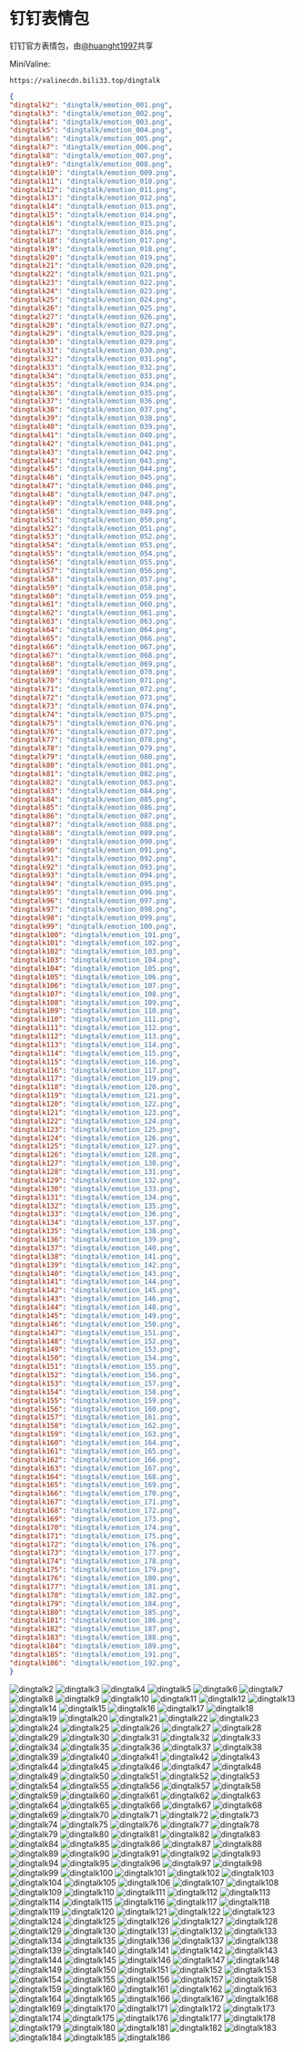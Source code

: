 # 钉钉表情包

钉钉官方表情包，由[@huanght1997](https://github.com/huanght1997)共享

MiniValine:

`https://valinecdn.bili33.top/dingtalk`

```json
{
"dingtalk2": "dingtalk/emotion_001.png",
"dingtalk3": "dingtalk/emotion_002.png",
"dingtalk4": "dingtalk/emotion_003.png",
"dingtalk5": "dingtalk/emotion_004.png",
"dingtalk6": "dingtalk/emotion_005.png",
"dingtalk7": "dingtalk/emotion_006.png",
"dingtalk8": "dingtalk/emotion_007.png",
"dingtalk9": "dingtalk/emotion_008.png",
"dingtalk10": "dingtalk/emotion_009.png",
"dingtalk11": "dingtalk/emotion_010.png",
"dingtalk12": "dingtalk/emotion_011.png",
"dingtalk13": "dingtalk/emotion_012.png",
"dingtalk14": "dingtalk/emotion_013.png",
"dingtalk15": "dingtalk/emotion_014.png",
"dingtalk16": "dingtalk/emotion_015.png",
"dingtalk17": "dingtalk/emotion_016.png",
"dingtalk18": "dingtalk/emotion_017.png",
"dingtalk19": "dingtalk/emotion_018.png",
"dingtalk20": "dingtalk/emotion_019.png",
"dingtalk21": "dingtalk/emotion_020.png",
"dingtalk22": "dingtalk/emotion_021.png",
"dingtalk23": "dingtalk/emotion_022.png",
"dingtalk24": "dingtalk/emotion_023.png",
"dingtalk25": "dingtalk/emotion_024.png",
"dingtalk26": "dingtalk/emotion_025.png",
"dingtalk27": "dingtalk/emotion_026.png",
"dingtalk28": "dingtalk/emotion_027.png",
"dingtalk29": "dingtalk/emotion_028.png",
"dingtalk30": "dingtalk/emotion_029.png",
"dingtalk31": "dingtalk/emotion_030.png",
"dingtalk32": "dingtalk/emotion_031.png",
"dingtalk33": "dingtalk/emotion_032.png",
"dingtalk34": "dingtalk/emotion_033.png",
"dingtalk35": "dingtalk/emotion_034.png",
"dingtalk36": "dingtalk/emotion_035.png",
"dingtalk37": "dingtalk/emotion_036.png",
"dingtalk38": "dingtalk/emotion_037.png",
"dingtalk39": "dingtalk/emotion_038.png",
"dingtalk40": "dingtalk/emotion_039.png",
"dingtalk41": "dingtalk/emotion_040.png",
"dingtalk42": "dingtalk/emotion_041.png",
"dingtalk43": "dingtalk/emotion_042.png",
"dingtalk44": "dingtalk/emotion_043.png",
"dingtalk45": "dingtalk/emotion_044.png",
"dingtalk46": "dingtalk/emotion_045.png",
"dingtalk47": "dingtalk/emotion_046.png",
"dingtalk48": "dingtalk/emotion_047.png",
"dingtalk49": "dingtalk/emotion_048.png",
"dingtalk50": "dingtalk/emotion_049.png",
"dingtalk51": "dingtalk/emotion_050.png",
"dingtalk52": "dingtalk/emotion_051.png",
"dingtalk53": "dingtalk/emotion_052.png",
"dingtalk54": "dingtalk/emotion_053.png",
"dingtalk55": "dingtalk/emotion_054.png",
"dingtalk56": "dingtalk/emotion_055.png",
"dingtalk57": "dingtalk/emotion_056.png",
"dingtalk58": "dingtalk/emotion_057.png",
"dingtalk59": "dingtalk/emotion_058.png",
"dingtalk60": "dingtalk/emotion_059.png",
"dingtalk61": "dingtalk/emotion_060.png",
"dingtalk62": "dingtalk/emotion_061.png",
"dingtalk63": "dingtalk/emotion_063.png",
"dingtalk64": "dingtalk/emotion_064.png",
"dingtalk65": "dingtalk/emotion_066.png",
"dingtalk66": "dingtalk/emotion_067.png",
"dingtalk67": "dingtalk/emotion_068.png",
"dingtalk68": "dingtalk/emotion_069.png",
"dingtalk69": "dingtalk/emotion_070.png",
"dingtalk70": "dingtalk/emotion_071.png",
"dingtalk71": "dingtalk/emotion_072.png",
"dingtalk72": "dingtalk/emotion_073.png",
"dingtalk73": "dingtalk/emotion_074.png",
"dingtalk74": "dingtalk/emotion_075.png",
"dingtalk75": "dingtalk/emotion_076.png",
"dingtalk76": "dingtalk/emotion_077.png",
"dingtalk77": "dingtalk/emotion_078.png",
"dingtalk78": "dingtalk/emotion_079.png",
"dingtalk79": "dingtalk/emotion_080.png",
"dingtalk80": "dingtalk/emotion_081.png",
"dingtalk81": "dingtalk/emotion_082.png",
"dingtalk82": "dingtalk/emotion_083.png",
"dingtalk83": "dingtalk/emotion_084.png",
"dingtalk84": "dingtalk/emotion_085.png",
"dingtalk85": "dingtalk/emotion_086.png",
"dingtalk86": "dingtalk/emotion_087.png",
"dingtalk87": "dingtalk/emotion_088.png",
"dingtalk88": "dingtalk/emotion_089.png",
"dingtalk89": "dingtalk/emotion_090.png",
"dingtalk90": "dingtalk/emotion_091.png",
"dingtalk91": "dingtalk/emotion_092.png",
"dingtalk92": "dingtalk/emotion_093.png",
"dingtalk93": "dingtalk/emotion_094.png",
"dingtalk94": "dingtalk/emotion_095.png",
"dingtalk95": "dingtalk/emotion_096.png",
"dingtalk96": "dingtalk/emotion_097.png",
"dingtalk97": "dingtalk/emotion_098.png",
"dingtalk98": "dingtalk/emotion_099.png",
"dingtalk99": "dingtalk/emotion_100.png",
"dingtalk100": "dingtalk/emotion_101.png",
"dingtalk101": "dingtalk/emotion_102.png",
"dingtalk102": "dingtalk/emotion_103.png",
"dingtalk103": "dingtalk/emotion_104.png",
"dingtalk104": "dingtalk/emotion_105.png",
"dingtalk105": "dingtalk/emotion_106.png",
"dingtalk106": "dingtalk/emotion_107.png",
"dingtalk107": "dingtalk/emotion_108.png",
"dingtalk108": "dingtalk/emotion_109.png",
"dingtalk109": "dingtalk/emotion_110.png",
"dingtalk110": "dingtalk/emotion_111.png",
"dingtalk111": "dingtalk/emotion_112.png",
"dingtalk112": "dingtalk/emotion_113.png",
"dingtalk113": "dingtalk/emotion_114.png",
"dingtalk114": "dingtalk/emotion_115.png",
"dingtalk115": "dingtalk/emotion_116.png",
"dingtalk116": "dingtalk/emotion_117.png",
"dingtalk117": "dingtalk/emotion_119.png",
"dingtalk118": "dingtalk/emotion_120.png",
"dingtalk119": "dingtalk/emotion_121.png",
"dingtalk120": "dingtalk/emotion_122.png",
"dingtalk121": "dingtalk/emotion_123.png",
"dingtalk122": "dingtalk/emotion_124.png",
"dingtalk123": "dingtalk/emotion_125.png",
"dingtalk124": "dingtalk/emotion_126.png",
"dingtalk125": "dingtalk/emotion_127.png",
"dingtalk126": "dingtalk/emotion_128.png",
"dingtalk127": "dingtalk/emotion_130.png",
"dingtalk128": "dingtalk/emotion_131.png",
"dingtalk129": "dingtalk/emotion_132.png",
"dingtalk130": "dingtalk/emotion_133.png",
"dingtalk131": "dingtalk/emotion_134.png",
"dingtalk132": "dingtalk/emotion_135.png",
"dingtalk133": "dingtalk/emotion_136.png",
"dingtalk134": "dingtalk/emotion_137.png",
"dingtalk135": "dingtalk/emotion_138.png",
"dingtalk136": "dingtalk/emotion_139.png",
"dingtalk137": "dingtalk/emotion_140.png",
"dingtalk138": "dingtalk/emotion_141.png",
"dingtalk139": "dingtalk/emotion_142.png",
"dingtalk140": "dingtalk/emotion_143.png",
"dingtalk141": "dingtalk/emotion_144.png",
"dingtalk142": "dingtalk/emotion_145.png",
"dingtalk143": "dingtalk/emotion_146.png",
"dingtalk144": "dingtalk/emotion_148.png",
"dingtalk145": "dingtalk/emotion_149.png",
"dingtalk146": "dingtalk/emotion_150.png",
"dingtalk147": "dingtalk/emotion_151.png",
"dingtalk148": "dingtalk/emotion_152.png",
"dingtalk149": "dingtalk/emotion_153.png",
"dingtalk150": "dingtalk/emotion_154.png",
"dingtalk151": "dingtalk/emotion_155.png",
"dingtalk152": "dingtalk/emotion_156.png",
"dingtalk153": "dingtalk/emotion_157.png",
"dingtalk154": "dingtalk/emotion_158.png",
"dingtalk155": "dingtalk/emotion_159.png",
"dingtalk156": "dingtalk/emotion_160.png",
"dingtalk157": "dingtalk/emotion_161.png",
"dingtalk158": "dingtalk/emotion_162.png",
"dingtalk159": "dingtalk/emotion_163.png",
"dingtalk160": "dingtalk/emotion_164.png",
"dingtalk161": "dingtalk/emotion_165.png",
"dingtalk162": "dingtalk/emotion_166.png",
"dingtalk163": "dingtalk/emotion_167.png",
"dingtalk164": "dingtalk/emotion_168.png",
"dingtalk165": "dingtalk/emotion_169.png",
"dingtalk166": "dingtalk/emotion_170.png",
"dingtalk167": "dingtalk/emotion_171.png",
"dingtalk168": "dingtalk/emotion_172.png",
"dingtalk169": "dingtalk/emotion_173.png",
"dingtalk170": "dingtalk/emotion_174.png",
"dingtalk171": "dingtalk/emotion_175.png",
"dingtalk172": "dingtalk/emotion_176.png",
"dingtalk173": "dingtalk/emotion_177.png",
"dingtalk174": "dingtalk/emotion_178.png",
"dingtalk175": "dingtalk/emotion_179.png",
"dingtalk176": "dingtalk/emotion_180.png",
"dingtalk177": "dingtalk/emotion_181.png",
"dingtalk178": "dingtalk/emotion_182.png",
"dingtalk179": "dingtalk/emotion_184.png",
"dingtalk180": "dingtalk/emotion_185.png",
"dingtalk181": "dingtalk/emotion_186.png",
"dingtalk182": "dingtalk/emotion_187.png",
"dingtalk183": "dingtalk/emotion_188.png",
"dingtalk184": "dingtalk/emotion_189.png",
"dingtalk185": "dingtalk/emotion_191.png",
"dingtalk186": "dingtalk/emotion_192.png",
}
```

![dingtalk2](https://valinecdn.bili33.top/dingtalk/emotion_001.png)
![dingtalk3](https://valinecdn.bili33.top/dingtalk/emotion_002.png)
![dingtalk4](https://valinecdn.bili33.top/dingtalk/emotion_003.png)
![dingtalk5](https://valinecdn.bili33.top/dingtalk/emotion_004.png)
![dingtalk6](https://valinecdn.bili33.top/dingtalk/emotion_005.png)
![dingtalk7](https://valinecdn.bili33.top/dingtalk/emotion_006.png)
![dingtalk8](https://valinecdn.bili33.top/dingtalk/emotion_007.png)
![dingtalk9](https://valinecdn.bili33.top/dingtalk/emotion_008.png)
![dingtalk10](https://valinecdn.bili33.top/dingtalk/emotion_009.png)
![dingtalk11](https://valinecdn.bili33.top/dingtalk/emotion_010.png)
![dingtalk12](https://valinecdn.bili33.top/dingtalk/emotion_011.png)
![dingtalk13](https://valinecdn.bili33.top/dingtalk/emotion_012.png)
![dingtalk14](https://valinecdn.bili33.top/dingtalk/emotion_013.png)
![dingtalk15](https://valinecdn.bili33.top/dingtalk/emotion_014.png)
![dingtalk16](https://valinecdn.bili33.top/dingtalk/emotion_015.png)
![dingtalk17](https://valinecdn.bili33.top/dingtalk/emotion_016.png)
![dingtalk18](https://valinecdn.bili33.top/dingtalk/emotion_017.png)
![dingtalk19](https://valinecdn.bili33.top/dingtalk/emotion_018.png)
![dingtalk20](https://valinecdn.bili33.top/dingtalk/emotion_019.png)
![dingtalk21](https://valinecdn.bili33.top/dingtalk/emotion_020.png)
![dingtalk22](https://valinecdn.bili33.top/dingtalk/emotion_021.png)
![dingtalk23](https://valinecdn.bili33.top/dingtalk/emotion_022.png)
![dingtalk24](https://valinecdn.bili33.top/dingtalk/emotion_023.png)
![dingtalk25](https://valinecdn.bili33.top/dingtalk/emotion_024.png)
![dingtalk26](https://valinecdn.bili33.top/dingtalk/emotion_025.png)
![dingtalk27](https://valinecdn.bili33.top/dingtalk/emotion_026.png)
![dingtalk28](https://valinecdn.bili33.top/dingtalk/emotion_027.png)
![dingtalk29](https://valinecdn.bili33.top/dingtalk/emotion_028.png)
![dingtalk30](https://valinecdn.bili33.top/dingtalk/emotion_029.png)
![dingtalk31](https://valinecdn.bili33.top/dingtalk/emotion_030.png)
![dingtalk32](https://valinecdn.bili33.top/dingtalk/emotion_031.png)
![dingtalk33](https://valinecdn.bili33.top/dingtalk/emotion_032.png)
![dingtalk34](https://valinecdn.bili33.top/dingtalk/emotion_033.png)
![dingtalk35](https://valinecdn.bili33.top/dingtalk/emotion_034.png)
![dingtalk36](https://valinecdn.bili33.top/dingtalk/emotion_035.png)
![dingtalk37](https://valinecdn.bili33.top/dingtalk/emotion_036.png)
![dingtalk38](https://valinecdn.bili33.top/dingtalk/emotion_037.png)
![dingtalk39](https://valinecdn.bili33.top/dingtalk/emotion_038.png)
![dingtalk40](https://valinecdn.bili33.top/dingtalk/emotion_039.png)
![dingtalk41](https://valinecdn.bili33.top/dingtalk/emotion_040.png)
![dingtalk42](https://valinecdn.bili33.top/dingtalk/emotion_041.png)
![dingtalk43](https://valinecdn.bili33.top/dingtalk/emotion_042.png)
![dingtalk44](https://valinecdn.bili33.top/dingtalk/emotion_043.png)
![dingtalk45](https://valinecdn.bili33.top/dingtalk/emotion_044.png)
![dingtalk46](https://valinecdn.bili33.top/dingtalk/emotion_045.png)
![dingtalk47](https://valinecdn.bili33.top/dingtalk/emotion_046.png)
![dingtalk48](https://valinecdn.bili33.top/dingtalk/emotion_047.png)
![dingtalk49](https://valinecdn.bili33.top/dingtalk/emotion_048.png)
![dingtalk50](https://valinecdn.bili33.top/dingtalk/emotion_049.png)
![dingtalk51](https://valinecdn.bili33.top/dingtalk/emotion_050.png)
![dingtalk52](https://valinecdn.bili33.top/dingtalk/emotion_051.png)
![dingtalk53](https://valinecdn.bili33.top/dingtalk/emotion_052.png)
![dingtalk54](https://valinecdn.bili33.top/dingtalk/emotion_053.png)
![dingtalk55](https://valinecdn.bili33.top/dingtalk/emotion_054.png)
![dingtalk56](https://valinecdn.bili33.top/dingtalk/emotion_055.png)
![dingtalk57](https://valinecdn.bili33.top/dingtalk/emotion_056.png)
![dingtalk58](https://valinecdn.bili33.top/dingtalk/emotion_057.png)
![dingtalk59](https://valinecdn.bili33.top/dingtalk/emotion_058.png)
![dingtalk60](https://valinecdn.bili33.top/dingtalk/emotion_059.png)
![dingtalk61](https://valinecdn.bili33.top/dingtalk/emotion_060.png)
![dingtalk62](https://valinecdn.bili33.top/dingtalk/emotion_061.png)
![dingtalk63](https://valinecdn.bili33.top/dingtalk/emotion_063.png)
![dingtalk64](https://valinecdn.bili33.top/dingtalk/emotion_064.png)
![dingtalk65](https://valinecdn.bili33.top/dingtalk/emotion_066.png)
![dingtalk66](https://valinecdn.bili33.top/dingtalk/emotion_067.png)
![dingtalk67](https://valinecdn.bili33.top/dingtalk/emotion_068.png)
![dingtalk68](https://valinecdn.bili33.top/dingtalk/emotion_069.png)
![dingtalk69](https://valinecdn.bili33.top/dingtalk/emotion_070.png)
![dingtalk70](https://valinecdn.bili33.top/dingtalk/emotion_071.png)
![dingtalk71](https://valinecdn.bili33.top/dingtalk/emotion_072.png)
![dingtalk72](https://valinecdn.bili33.top/dingtalk/emotion_073.png)
![dingtalk73](https://valinecdn.bili33.top/dingtalk/emotion_074.png)
![dingtalk74](https://valinecdn.bili33.top/dingtalk/emotion_075.png)
![dingtalk75](https://valinecdn.bili33.top/dingtalk/emotion_076.png)
![dingtalk76](https://valinecdn.bili33.top/dingtalk/emotion_077.png)
![dingtalk77](https://valinecdn.bili33.top/dingtalk/emotion_078.png)
![dingtalk78](https://valinecdn.bili33.top/dingtalk/emotion_079.png)
![dingtalk79](https://valinecdn.bili33.top/dingtalk/emotion_080.png)
![dingtalk80](https://valinecdn.bili33.top/dingtalk/emotion_081.png)
![dingtalk81](https://valinecdn.bili33.top/dingtalk/emotion_082.png)
![dingtalk82](https://valinecdn.bili33.top/dingtalk/emotion_083.png)
![dingtalk83](https://valinecdn.bili33.top/dingtalk/emotion_084.png)
![dingtalk84](https://valinecdn.bili33.top/dingtalk/emotion_085.png)
![dingtalk85](https://valinecdn.bili33.top/dingtalk/emotion_086.png)
![dingtalk86](https://valinecdn.bili33.top/dingtalk/emotion_087.png)
![dingtalk87](https://valinecdn.bili33.top/dingtalk/emotion_088.png)
![dingtalk88](https://valinecdn.bili33.top/dingtalk/emotion_089.png)
![dingtalk89](https://valinecdn.bili33.top/dingtalk/emotion_090.png)
![dingtalk90](https://valinecdn.bili33.top/dingtalk/emotion_091.png)
![dingtalk91](https://valinecdn.bili33.top/dingtalk/emotion_092.png)
![dingtalk92](https://valinecdn.bili33.top/dingtalk/emotion_093.png)
![dingtalk93](https://valinecdn.bili33.top/dingtalk/emotion_094.png)
![dingtalk94](https://valinecdn.bili33.top/dingtalk/emotion_095.png)
![dingtalk95](https://valinecdn.bili33.top/dingtalk/emotion_096.png)
![dingtalk96](https://valinecdn.bili33.top/dingtalk/emotion_097.png)
![dingtalk97](https://valinecdn.bili33.top/dingtalk/emotion_098.png)
![dingtalk98](https://valinecdn.bili33.top/dingtalk/emotion_099.png)
![dingtalk99](https://valinecdn.bili33.top/dingtalk/emotion_100.png)
![dingtalk100](https://valinecdn.bili33.top/dingtalk/emotion_101.png)
![dingtalk101](https://valinecdn.bili33.top/dingtalk/emotion_102.png)
![dingtalk102](https://valinecdn.bili33.top/dingtalk/emotion_103.png)
![dingtalk103](https://valinecdn.bili33.top/dingtalk/emotion_104.png)
![dingtalk104](https://valinecdn.bili33.top/dingtalk/emotion_105.png)
![dingtalk105](https://valinecdn.bili33.top/dingtalk/emotion_106.png)
![dingtalk106](https://valinecdn.bili33.top/dingtalk/emotion_107.png)
![dingtalk107](https://valinecdn.bili33.top/dingtalk/emotion_108.png)
![dingtalk108](https://valinecdn.bili33.top/dingtalk/emotion_109.png)
![dingtalk109](https://valinecdn.bili33.top/dingtalk/emotion_110.png)
![dingtalk110](https://valinecdn.bili33.top/dingtalk/emotion_111.png)
![dingtalk111](https://valinecdn.bili33.top/dingtalk/emotion_112.png)
![dingtalk112](https://valinecdn.bili33.top/dingtalk/emotion_113.png)
![dingtalk113](https://valinecdn.bili33.top/dingtalk/emotion_114.png)
![dingtalk114](https://valinecdn.bili33.top/dingtalk/emotion_115.png)
![dingtalk115](https://valinecdn.bili33.top/dingtalk/emotion_116.png)
![dingtalk116](https://valinecdn.bili33.top/dingtalk/emotion_117.png)
![dingtalk117](https://valinecdn.bili33.top/dingtalk/emotion_119.png)
![dingtalk118](https://valinecdn.bili33.top/dingtalk/emotion_120.png)
![dingtalk119](https://valinecdn.bili33.top/dingtalk/emotion_121.png)
![dingtalk120](https://valinecdn.bili33.top/dingtalk/emotion_122.png)
![dingtalk121](https://valinecdn.bili33.top/dingtalk/emotion_123.png)
![dingtalk122](https://valinecdn.bili33.top/dingtalk/emotion_124.png)
![dingtalk123](https://valinecdn.bili33.top/dingtalk/emotion_125.png)
![dingtalk124](https://valinecdn.bili33.top/dingtalk/emotion_126.png)
![dingtalk125](https://valinecdn.bili33.top/dingtalk/emotion_127.png)
![dingtalk126](https://valinecdn.bili33.top/dingtalk/emotion_128.png)
![dingtalk127](https://valinecdn.bili33.top/dingtalk/emotion_130.png)
![dingtalk128](https://valinecdn.bili33.top/dingtalk/emotion_131.png)
![dingtalk129](https://valinecdn.bili33.top/dingtalk/emotion_132.png)
![dingtalk130](https://valinecdn.bili33.top/dingtalk/emotion_133.png)
![dingtalk131](https://valinecdn.bili33.top/dingtalk/emotion_134.png)
![dingtalk132](https://valinecdn.bili33.top/dingtalk/emotion_135.png)
![dingtalk133](https://valinecdn.bili33.top/dingtalk/emotion_136.png)
![dingtalk134](https://valinecdn.bili33.top/dingtalk/emotion_137.png)
![dingtalk135](https://valinecdn.bili33.top/dingtalk/emotion_138.png)
![dingtalk136](https://valinecdn.bili33.top/dingtalk/emotion_139.png)
![dingtalk137](https://valinecdn.bili33.top/dingtalk/emotion_140.png)
![dingtalk138](https://valinecdn.bili33.top/dingtalk/emotion_141.png)
![dingtalk139](https://valinecdn.bili33.top/dingtalk/emotion_142.png)
![dingtalk140](https://valinecdn.bili33.top/dingtalk/emotion_143.png)
![dingtalk141](https://valinecdn.bili33.top/dingtalk/emotion_144.png)
![dingtalk142](https://valinecdn.bili33.top/dingtalk/emotion_145.png)
![dingtalk143](https://valinecdn.bili33.top/dingtalk/emotion_146.png)
![dingtalk144](https://valinecdn.bili33.top/dingtalk/emotion_148.png)
![dingtalk145](https://valinecdn.bili33.top/dingtalk/emotion_149.png)
![dingtalk146](https://valinecdn.bili33.top/dingtalk/emotion_150.png)
![dingtalk147](https://valinecdn.bili33.top/dingtalk/emotion_151.png)
![dingtalk148](https://valinecdn.bili33.top/dingtalk/emotion_152.png)
![dingtalk149](https://valinecdn.bili33.top/dingtalk/emotion_153.png)
![dingtalk150](https://valinecdn.bili33.top/dingtalk/emotion_154.png)
![dingtalk151](https://valinecdn.bili33.top/dingtalk/emotion_155.png)
![dingtalk152](https://valinecdn.bili33.top/dingtalk/emotion_156.png)
![dingtalk153](https://valinecdn.bili33.top/dingtalk/emotion_157.png)
![dingtalk154](https://valinecdn.bili33.top/dingtalk/emotion_158.png)
![dingtalk155](https://valinecdn.bili33.top/dingtalk/emotion_159.png)
![dingtalk156](https://valinecdn.bili33.top/dingtalk/emotion_160.png)
![dingtalk157](https://valinecdn.bili33.top/dingtalk/emotion_161.png)
![dingtalk158](https://valinecdn.bili33.top/dingtalk/emotion_162.png)
![dingtalk159](https://valinecdn.bili33.top/dingtalk/emotion_163.png)
![dingtalk160](https://valinecdn.bili33.top/dingtalk/emotion_164.png)
![dingtalk161](https://valinecdn.bili33.top/dingtalk/emotion_165.png)
![dingtalk162](https://valinecdn.bili33.top/dingtalk/emotion_166.png)
![dingtalk163](https://valinecdn.bili33.top/dingtalk/emotion_167.png)
![dingtalk164](https://valinecdn.bili33.top/dingtalk/emotion_168.png)
![dingtalk165](https://valinecdn.bili33.top/dingtalk/emotion_169.png)
![dingtalk166](https://valinecdn.bili33.top/dingtalk/emotion_170.png)
![dingtalk167](https://valinecdn.bili33.top/dingtalk/emotion_171.png)
![dingtalk168](https://valinecdn.bili33.top/dingtalk/emotion_172.png)
![dingtalk169](https://valinecdn.bili33.top/dingtalk/emotion_173.png)
![dingtalk170](https://valinecdn.bili33.top/dingtalk/emotion_174.png)
![dingtalk171](https://valinecdn.bili33.top/dingtalk/emotion_175.png)
![dingtalk172](https://valinecdn.bili33.top/dingtalk/emotion_176.png)
![dingtalk173](https://valinecdn.bili33.top/dingtalk/emotion_177.png)
![dingtalk174](https://valinecdn.bili33.top/dingtalk/emotion_178.png)
![dingtalk175](https://valinecdn.bili33.top/dingtalk/emotion_179.png)
![dingtalk176](https://valinecdn.bili33.top/dingtalk/emotion_180.png)
![dingtalk177](https://valinecdn.bili33.top/dingtalk/emotion_181.png)
![dingtalk178](https://valinecdn.bili33.top/dingtalk/emotion_182.png)
![dingtalk179](https://valinecdn.bili33.top/dingtalk/emotion_184.png)
![dingtalk180](https://valinecdn.bili33.top/dingtalk/emotion_185.png)
![dingtalk181](https://valinecdn.bili33.top/dingtalk/emotion_186.png)
![dingtalk182](https://valinecdn.bili33.top/dingtalk/emotion_187.png)
![dingtalk183](https://valinecdn.bili33.top/dingtalk/emotion_188.png)
![dingtalk184](https://valinecdn.bili33.top/dingtalk/emotion_189.png)
![dingtalk185](https://valinecdn.bili33.top/dingtalk/emotion_191.png)
![dingtalk186](https://valinecdn.bili33.top/dingtalk/emotion_192.png)